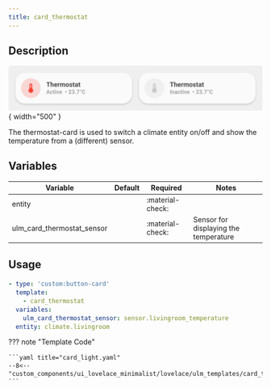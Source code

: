 ```yaml
---
title: card_thermostat
---
```

<!-- markdownlint-disable MD046 -->

## Description

![example-image](../../assets/img/ulm_cards/card_thermostat.png){ width="500" }

The thermostat-card is used to switch a climate entity on/off and show the temperature from a (different) sensor.

## Variables

| Variable | Default | Required         | Notes             |
|----------|---------|------------------|-------------------|
| entity   |         | :material-check: |                   |
| ulm_card_thermostat_sensor   |         | :material-check: | Sensor for displaying the temperature |

## Usage

```yaml
- type: 'custom:button-card'
  template:
    - card_thermostat
  variables:
    ulm_card_thermostat_sensor: sensor.livingroom_temperature
  entity: climate.livingroom
```

??? note "Template Code"

    ```yaml title="card_light.yaml"
    --8<-- "custom_components/ui_lovelace_minimalist/lovelace/ulm_templates/card_templates/cards/card_thermostat.yaml"
    ```
